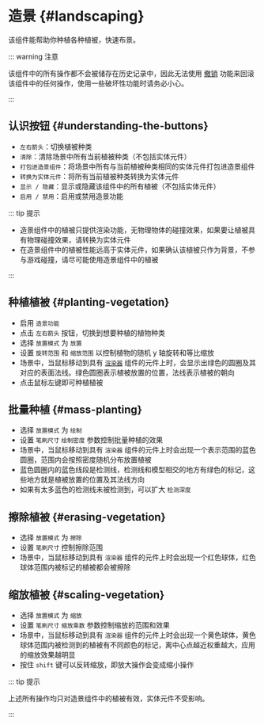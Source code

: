 # 造景 {#landscaping}

该组件能帮助你种植各种植被，快速布景。

::: warning 注意

该组件中的所有操作都不会被储存在历史记录中，因此无法使用 [撤销](../../start/basicOperation#撤销) 功能来回滚该组件中的任何操作，使用一些破坏性功能时请务必小心。

:::

## 认识按钮 {#understanding-the-buttons}

- `左右箭头`：切换植被种类
- `清除`：清除场景中所有当前植被种类（不包括实体元件）
- `打包进造景组件`：将场景中所有与当前植被种类相同的实体元件打包进造景组件
- `转换为实体元件`：将所有当前植被种类转换为实体元件
- `显示 / 隐藏`：显示或隐藏该组件中的所有植被（不包括实体元件）
- `启用 / 禁用`：启用或禁用造景功能

::: tip 提示

- 造景组件中的植被只提供渲染功能，无物理物体的碰撞效果，如果要让植被具有物理碰撞效果，请转换为实体元件
- 在造景组件中的植被性能远高于实体元件，如果确认该植被只作为背景，不参与游戏碰撞，请尽可能使用造景组件中的植被

:::

## 种植植被 {#planting-vegetation}

- 启用 `造景功能`
- 点击 `左右箭头` 按钮，切换到想要种植的植物种类
- 选择 `放置模式` 为 `放置`
- 设置 `旋转范围` 和 `缩放范围` 以控制植物的随机 y 轴旋转和等比缩放
- 场景中，当鼠标移动到具有 [`渲染器`](../item/renderer) 组件的元件上时，会显示出<span class="text-green">绿色的圆圈</span>及其对应的表面法线。<span class="text-green">绿色圆圈</span>表示植被放置的位置，法线表示植被的朝向
- 点击鼠标左键即可种植植被

## 批量种植 {#mass-planting}

- 选择 `放置模式` 为 `绘制`
- 设置 `笔刷尺寸` `绘制密度` 参数控制批量种植的效果
- 场景中，当鼠标移动到具有 `渲染器` 组件的元件上时会出现一个表示范围的<span class="text-blue">蓝色圆圈</span>，范围内会按照密度随机分布放置植被
- <span class="text-blue">蓝色圆圈</span>内的<span class="text-blue">蓝色线段</span>是检测线，检测线和模型相交的地方有<span class="text-green">绿色的标记</span>，这些地方就是植被放置的位置及其法线方向
- 如果有太多<span class="text-blue">蓝色的检测线</span>未被检测到，可以扩大 `检测深度`

## 擦除植被 {#erasing-vegetation}

- 选择 `放置模式` 为 `擦除`
- 设置 `笔刷尺寸` 控制擦除范围
- 场景中，当鼠标移动到具有 `渲染器` 组件的元件上时会出现一个<span class="text-red">红色球体</span>，红色球体范围内被标记的植被都会被擦除

## 缩放植被 {#scaling-vegetation}

- 选择 `放置模式` 为 `缩放`
- 设置 `笔刷尺寸` `缩放乘数` 参数控制缩放的范围和效果
- 场景中，当鼠标移动到具有 `渲染器` 组件的元件上时会出现一个<span class="text-yellow">黄色球体</span>，黄色球体范围内被检测到的植被有不同颜色的标记，离中心点越近权重越大，应用的缩放效果越明显
- 按住 `shift` 键可以反转缩放，即放大操作会变成缩小操作

::: tip 提示

上述所有操作均只对造景组件中的植被有效，实体元件不受影响。

:::
